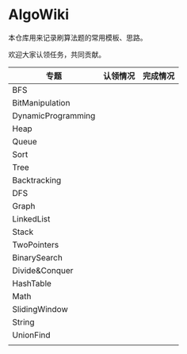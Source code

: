 # AlgoWiki

本仓库用来记录刷算法题的常用模板、思路。

欢迎大家认领任务，共同贡献。

| 专题               | 认领情况 | 完成情况 |
| ------------------ | -------- | -------- |
| BFS                |          |          |
| BitManipulation    |          |          |
| DynamicProgramming |          |          |
| Heap               |          |          |
| Queue              |          |          |
| Sort               |          |          |
| Tree               |          |          |
| Backtracking       |          |          |
| DFS                |          |          |
| Graph              |          |          |
| LinkedList         |          |          |
| Stack              |          |          |
| TwoPointers        |          |          |
| BinarySearch       |          |          |
| Divide&Conquer     |          |          |
| HashTable          |          |          |
| Math               |          |          |
| SlidingWindow      |          |          |
| String             |          |          |
| UnionFind          |          |          |
|                    |          |          |